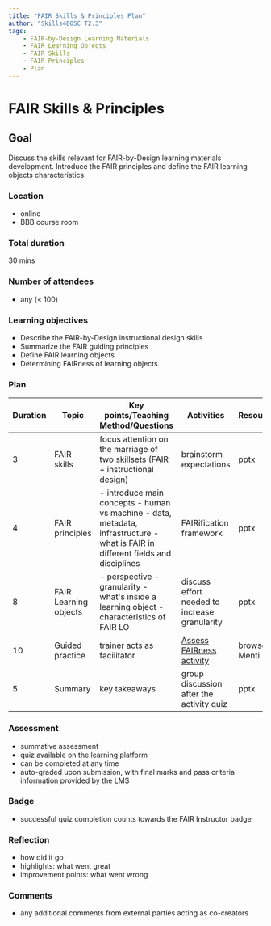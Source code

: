 ```yaml
---
title: "FAIR Skills & Principles Plan"
author: "Skills4EOSC T2.3"
tags: 
    - FAIR-by-Design Learning Materials
    - FAIR Learning Objects
    - FAIR Skills
    - FAIR Principles
    - Plan
---
```


# FAIR Skills & Principles

## Goal

Discuss the skills relevant for FAIR-by-Design learning materials development. Introduce the FAIR principles and define the FAIR learning objects characteristics.

### Location
- online
- BBB course room

### Total duration
30 mins

### Number of attendees
- any (< 100)

### Learning objectives
- Describe the FAIR-by-Design instructional design skills
- Summarize the FAIR guiding principles
- Define FAIR learning objects
- Determining FAIRness of learning objects 

### Plan
| **Duration** | **Topic**             | **Key points/Teaching Method/Questions**                                                                                         | **Activities**                                | **Resources**  |
|--------------|-----------------------|----------------------------------------------------------------------------------------------------------------------------------|-----------------------------------------------|----------------|
| 3            | FAIR skills           | focus attention on the marriage of two skillsets  (FAIR + instructional design)                                                  | brainstorm expectations                       | pptx           |
| 4            | FAIR principles       | - introduce main concepts - human vs machine - data, metadata, infrastructure - what is FAIR in different fields and disciplines | FAIRification framework                       | pptx           |
| 8            | FAIR Learning objects | - perspective - granularity  - what's inside a learning object - characteristics of FAIR LO                                      | discuss effort needed to increase granularity | pptx           |
| 10           | Guided practice       | trainer acts as facilitator                                                                                                      | [Assess FAIRness activity](./Activities/Assessing%20FAIRness%20of%20Learning%20Materials.md)                      | browser, Menti |
| 5            | Summary               | key takeaways                                                                                                                    | group discussion after the activity quiz      | pptx           |

### Assessment
- summative assessment
- quiz available on the learning platform
- can be completed at any time
- auto-graded upon submission, with final marks and pass criteria information provided by the LMS

### Badge
- successful quiz completion counts towards the FAIR Instructor badge

### Reflection
- how did it go
- highlights: what went great
- improvement points: what went wrong

### Comments
- any additional comments from external parties acting as co-creators
